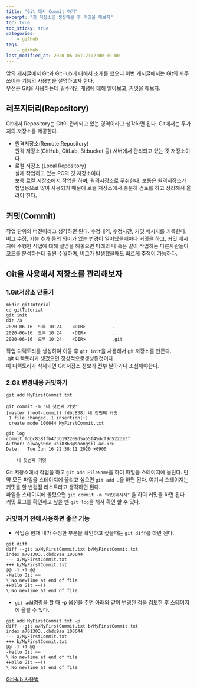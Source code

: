 ```yaml
---
title: "Git 에서 Commit 하기"
excerpt: "깃 저장소를 생성해본 후 커밋을 해보자"
toc: true
toc_sticky: true
categories:
    - github
tags:
    - github
last_modified_at: 2020-06-16T12:02:00-09:00
---
```

앞의 게시글에서 Git과 GitHub에 대해서 소개를 했으니 
이번 게시글에서는 Git의 자주 쓰이는 기능의 사용법을 설명하고자 한다.  
우선은 Git을 사용하는데 필수적인 개념에 대해 알아보고, 커밋을 해보자.  

## 레포지터리(Repository)
Git에서 Repository는 Git이 관리되고 있는 영역이라고 생각하면 된다. 
Git에서는 두가지의 저장소를 제공한다.
- 원격저장소(Remote Repository)  
원격 저장소(GitHub, GitLab, Bitbucket 등) 서버에서 관리되고 있는 깃 저장소이다.  
- 로컬 저장소 (Local Repository)  
실제 작업하고 있는 PC의 깃 저장소이다.  
보통 로컬 저장소에서 작업을 하며, 원격저장소로 푸쉬한다. 
보통은 원격저장소가 협업용으로 많이 사용되기 때문에 
로컬 저장소에서 충분히 검토를 하고 정리해서 올려야 한다.

## 커밋(Commit) 
작업 단위의 버전이라고 생각하면 된다. 수정내역, 수정시간, 커밋 메시지를 기록한다.  
버그 수정, 기능 추가 등의 의미가 있는 변경이 일어났을때마다 커밋을 하고, 
커밋 메시지에 수행한 작업에 대해 설명을 해놓으면 미래의 나 혹은 같이 작업하는 다른사람들이
코드를 분석하는데 훨씬 수월하며, 버그가 발생했을때도 빠르게 추적이 가능하다.
  
## Git을 사용해서 저장소를 관리해보자
### 1.Git저장소 만들기  
```
mkdir gitTutorial
cd gitTutorial
git init
dir /a
2020-06-16  오후 10:24    <DIR>          .
2020-06-16  오후 10:24    <DIR>          ..
2020-06-16  오후 10:24    <DIR>          .git
```
작업 디렉토리를 생성하여 이동 후 `git init`을 사용해서 git 저장소를 만든다.   
.git 디렉토리가 생겼으면 정상적으로생성된것이다.   
이 디렉토리가 삭제되면 Git 저장소 정보가 전부 날아가니 조심해야한다.

### 2.Git 변경내용 커밋하기

```
git add MyFirstCommit.txt

git commit -m "내 첫번째 커밋"
[master (root-commit) fdbc838] 내 첫번째 커밋
 1 file changed, 1 insertion(+)
 create mode 100644 MyFirstCommit.txt

git log
commit fdbc838ffb473b192209d5a55f45dcf9d522d93f
Author: always0ne <si8363@soongsil.ac.kr>
Date:   Tue Jun 16 22:38:11 2020 +0900

    내 첫번째 커밋
``` 
Git 저장소에서 작업을 하고 `git add FileName`을 하여 파일을 스테이지에 올린다.
 만약 모든 파일을 스테이지에 올리고 싶으면 `git add .`을 하면 된다. 
 여기서 스테이지는 커밋을 할 변경점 리스트라고 생각하면 된다.  
파일을 스테이지에 올렸으면 `git commit -m "커밋메시지"` 을 하여 커밋을 하면 된다.  
커밋 로그를 확인하고 싶을 땐 `git log`을 해서 확인 할 수 있다.

### 커밋하기 전에 사용하면 좋은 기능
- 작업중 현재 내가 수정한 부분을 확인하고 싶을때는 `git diff`를 하면 된다.
```
git diff
diff --git a/MyFirstCommit.txt b/MyFirstCommit.txt
index a701303..cbdc9aa 100644
--- a/MyFirstCommit.txt
+++ b/MyFirstCommit.txt
@@ -1 +1 @@
-Hello Git ~~
\ No newline at end of file
+Hello Git ~~!!
\ No newline at end of file
```

- `git add`명령을 할 때 -p 옵션을 주면 
아래와 같이 변경된 점을 검토한 후 스테이지에 올릴 수 있다.
```
git add MyFirstCommit.txt -p
diff --git a/MyFirstCommit.txt b/MyFirstCommit.txt
index a701303..cbdc9aa 100644
--- a/MyFirstCommit.txt
+++ b/MyFirstCommit.txt
@@ -1 +1 @@
-Hello Git ~~
\ No newline at end of file
+Hello Git ~~!!
\ No newline at end of file
```

[GitHub 사용법](/categories/github/)